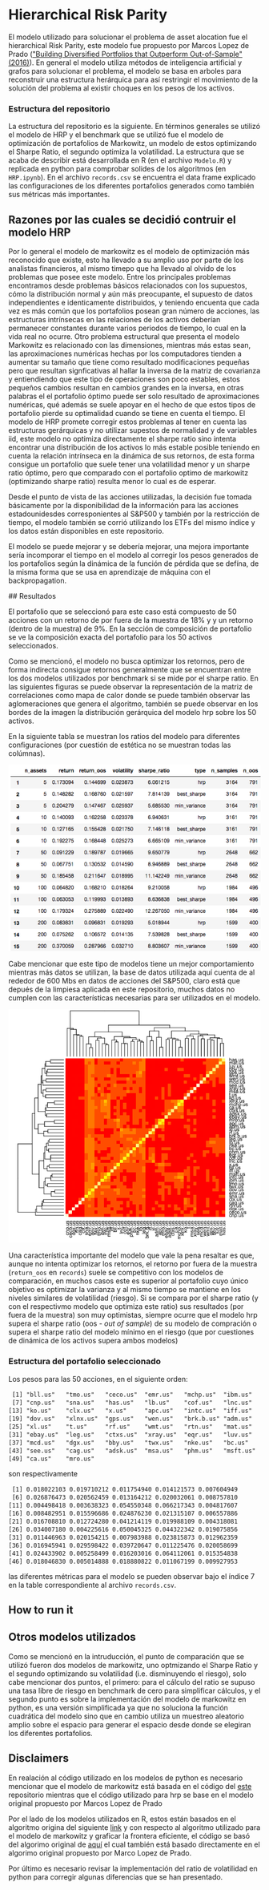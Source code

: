# Hierarchical Risk Parity

El modelo utilizado para solucionar el problema de asset alocation fue el hierarchical Risk Parity, este modelo fue propuesto por Marcos Lopez de Prado (["Building Diversified Portfolios that Outperform Out-of-Sample" (2016)](https://papers.ssrn.com/sol3/papers.cfm?abstract_id=2708678)). En general el modelo utiliza métodos de inteligencia artificial y grafos para solucionar el problema, el modelo se basa en arboles para reconstruir una estructura herárquica para así restringir el movimiento de la solución del problema al existir choques en los pesos de los activos.

### Estructura del repositorio

La estructura del repositorio es la siguiente. En términos generales se utilizó el modelo de HRP y el benchmark que se utilizó fue el modelo de optimización de portafolios de Markowitz, un modelo de estos optimizando el Sharpe Ratio, el segundo optimiza la volatilidad. La estructura que se acaba de describir está desarrollada en R (en el archivo `Modelo.R`)  y replicada en python para comprobar solides de los algoritmos (en `HRP.ipynb`). En el archivo `records.csv` se encuentra el data frame explicado las configuraciones de los diferentes portafolios generados como también sus métricas más importantes.

## Razones por las cuales se decidió contruir el modelo HRP

Por lo general el modelo de markowitz es el modelo de optimización más reconocido que existe, esto ha llevado a su amplio uso por parte de los analistas financieros, al mismo timepo que ha llevado al olvido de los problemas que posee este modelo. Entre los principales problemas encontramos desde problemas básicos relacionados con los supuestos, cómo la distribución normal y aún más preocupante, el supuesto de datos independientes e identicamente distribuidos, y teniendo encuenta que cada vez es más común que los portafolios posean gran número de acciones, las estructuras intrínsecas en las relaciones de los activos deberían permanecer constantes durante varios periodos de tiempo, lo cual en la vida real no ocurre. Otro problema estructural que presenta el modelo Markowitz es relacionado con las dimensiones, mientras más estas sean, las aproximaciones numéricas hechas por los computadores tienden a aumentar su tamaño que tiene como resultado modificaciones pequeñas pero que resultan signficativas al hallar la inversa de la matriz de covarianza y entiendiendo que este tipo de operaciones son poco estables, estos pequeños cambios resultan en cambios grandes en la inversa, en otras palabras el el portafolio óptimo puede ser solo resultado de aproximaciones numéricas, qué además se suele apoyar en el hecho de que estos tipos de portafolio pierde su optimalidad cuando se tiene en cuenta el tiempo. El modelo de HRP promete corregir estos problemas al tener en cuenta las estructuras gerárquicas y no utilizar supestos de normalidad y de variables iid, este modelo no optimiza directamente el sharpe ratio sino intenta encontrar una distribución de los activos lo más estable posible teniendo en cuenta la relación intrínseca en la dinámica de sus retornos, de esta forma consigue un portafolio que suele tener una volatilidad menor y un sharpe ratio óptimo, pero que comparado con el portafolio optimo de markowitz (optimizando sharpe ratio) resulta menor lo cual es de esperar.

Desde el punto de vista de las acciones utilizadas, la decisión fue tomada básicamente por la disponibilidad de la información para las acciones estadounidesdes corresponientes al S&P500 y también por la restricción de tiempo, el modelo también se corrió utilizando los ETFs del mismo índice y los datos están disponibles en este repositorio.

El modelo se puede mejorar y se debería mejorar, una mejora importante sería incomporar el tiempo en el modelo al corregir los pesos generados de los portafolios según la dinámica de la función de pérdida que se defína, de la misma forma que se usa en aprendizaje de máquina con el backpropagation.

## Resultados

El portafolio que se seleccionó para este caso está compuesto de 50 acciones con un retorno de por fuera de la muestra de 18% y y un retorno (dentro de la muestra) de 9%. En la sección de composición de portafolio se ve la composición exacta del portafolio para los 50 activos seleccionados.

Como se mencionó, el modelo no busca optimizar los retornos, pero de forma indirecta consigue retornos generalmente que se encuentran entre los dos modelos utilizados por benchmark si se mide por el sharpe ratio. En las siguientes figuras se puede observar la representación de la matriz de correlaciones como mapa de calor donde se puede también observar las aglomeraciones que genera el algoritmo, también se puede observar en los bordes de la imagen la distribución gerárquica del modelo hrp sobre los 50 activos.

En la siguiente tabla se muestran los ratios del modelo para diferentes configuraciones (por cuestión de estética no se muestran todas las colúmnas). 

![printing of the table contained in records](img/records.png "Records.csv")

Cabe mencionar que este tipo de modelos tiene un mejor comportamiento mientras más datos se utilizan, la base de datos utilizada aquí cuenta de al rededor de 600 Mbs en datos de acciones del S&P500, claro está que depués de la limpiesa aplicada en este repositorio, muchos datos no cumplen con las características necesarias para ser utilizados en el modelo. 

![hrp tree](img/hrp.png "hrp tree")

Una característica importante del modelo que vale la pena resaltar es que, aunque no intenta optimizar los retornos, el retorno por fuera de la muestra (`return_oos` en `records`) suele se competitivo con los modelos de comparación, en muchos casos este es superior al portafolio cuyo único  objetivo es optimizar la varianza y al mismo tiempo se mantiene en los niveles similares de volatilidad (riesgo). Si se compara por el sharpe ratio (y con el respectivmo modelo que optimiza este ratio) sus resultados (por fuera de la muestra) son muy optimistas, siempre ocurre que el modelo hrp supera el sharpe ratio (oos - _out of sample_) de su modelo de compración o supera el sharpe ratio del modelo mínimo en el riesgo (que por cuestiones de dinámica de los activos supera ambos modelos)

### Estructura del portafolio seleccionado

Los pesos para las 50 acciones, en el siguiente orden:

```
 [1] "bll.us"   "tmo.us"   "ceco.us"  "emr.us"   "mchp.us"  "ibm.us"
 [7] "cnp.us"   "sna.us"   "has.us"   "lb.us"    "cof.us"   "lnc.us"
[13] "ko.us"    "clx.us"   "x.us"     "apc.us"   "intc.us"  "iff.us"
[19] "dov.us"   "xlnx.us"  "gps.us"   "wen.us"   "brk.b.us" "adm.us"
[25] "xl.us"    "t.us"     "rf.us"    "wmt.us"   "rtn.us"   "mat.us"
[31] "ebay.us"  "leg.us"   "ctxs.us"  "xray.us"  "eqr.us"   "luv.us"
[37] "mcd.us"   "dgx.us"   "bby.us"   "twx.us"   "nke.us"   "bc.us"
[43] "see.us"   "cag.us"   "adsk.us"  "msa.us"   "phm.us"   "msft.us"
[49] "ca.us"    "mro.us"
```

son respectivamente

```
 [1] 0.018022103 0.019710212 0.011754940 0.014121573 0.007604949
 [6] 0.026876473 0.020562459 0.013164212 0.020032061 0.008757810
[11] 0.004498418 0.003638323 0.054550348 0.066217343 0.004817607
[16] 0.008482951 0.015596686 0.024876230 0.021315107 0.006557886
[21] 0.016708810 0.012724280 0.041214119 0.019988109 0.004318081
[26] 0.034007180 0.004225616 0.050045325 0.044322342 0.019075856
[31] 0.011446963 0.020154215 0.007983988 0.023815873 0.012962359
[36] 0.016945941 0.029598422 0.039720647 0.011225476 0.020058699
[41] 0.024433902 0.005258499 0.016203016 0.064112061 0.015354838
[46] 0.018046830 0.005014888 0.018880822 0.011067199 0.009927953
```

las diferentes métricas para el modelo se pueden observar bajo el índice 7 en la table correspondiente al archivo `records.csv`.

## How to run it

## Otros modelos utilizados

Como se mencionó en la intruducción, el punto de comparación que se utilizó fueron dos modelos de markowitz, uno optmizando el Sharpe Ratio y el segundo optimizando su volatilidad (i.e. disminuyendo el riesgo), solo cabe mencionar dos puntos, el primero: para el cálculo del ratio se supuso una tasa libre de riesgo en benchmark de cero para simplificar cálculos, y el segundo punto es sobre la implementación del modelo de markowitz en python, es una versión simplificada ya que no soluciona la función cuadrática del modelo sino que en cambio utiliza un muestreo aleatorio amplio sobre el espacio para generar el espacio desde donde se elegiran los diferentes portafolios.

## Disclaimers

En realación al código utilizado en los modelos de python es necesario mencionar que el modelo de markowitz está basada en el código del [este](https://github.com/PyDataBlog/Python-for-Data-Science) repositorio mientras que el código utilizado para hrp se base en el modelo original propuesto por Marcos Lopez de Prado

Por el lado de los modelos utilizados en R, estos están basados en el algoritmo origina del siguiente [link](http://economistatlarge.com/portfolio-theory/r-optimized-portfolio) y con respecto al algoritmo utilizado para el modelo de markowitz y graficar la frontera eficiente, el código se basó del algorimo original de [aquí](https://residualmetrics.com/index.php/featured-home/10-finance-markets/39-testing-the-performance-of-hierarchical-risk-parity-for-portfolio-optimisation-using-jse-shares) el cual también está basado directamente en el algorimo original propuesto por Marco Lopez de Prado.

Por último es necesario revisar la implementación del ratio de volatilidad en python para corregir algunas diferencias que se han presentado.
